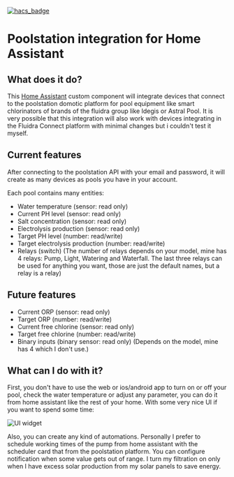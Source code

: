 [![hacs_badge](https://img.shields.io/badge/HACS-Default-orange.svg?style=for-the-badge)](https://github.com/custom-components/hacs)

# Poolstation integration for Home Assistant

## What does it do?

This [Home Assistant](https://home-assistant.io/) custom component will integrate devices that connect to the poolstation domotic platform
for pool equipment like smart chlorinators of brands of the fluidra group like Idegis or Astral Pool.
It is very possible that this integration will also work with devices integrating in the Fluidra Connect platform with minimal changes but
i couldn't test it myself.

## Current features

After connecting to the poolstation API with your email and password, it will create as many devices as pools you have in your account.

Each pool contains many entities:

- Water temperature (sensor: read only)
- Current PH level (sensor: read only)
- Salt concentration (sensor: read only)
- Electrolysis production (sensor: read only)
- Target PH level (number: read/write)
- Target electrolysis production (number: read/write)
- Relays (switch) (The number of relays depends on your model, mine has 4 relays: Pump, Light, Watering and Waterfall. The last three relays can be used for anything you want, those are just the default names, but a relay is a relay)


## Future features

- Current ORP (sensor: read only)
- Target ORP (number: read/write)
- Current free chlorine (sensor: read only)
- Target free chlorine (number: read/write)
- Binary inputs (binary sensor: read only) (Depends on the model, mine has 4 which I don't use.)


## What can I do with it?

First, you don't have to use the web or ios/android app to turn on or off your pool, check the water temperature or adjust any parameter, you can do it from home assistant like the rest of your home. With some very nice UI if you want to spend some time:

![UI widget](https://user-images.githubusercontent.com/265339/132487373-dd1b9bdd-949e-44f2-b26d-27f126aa0681.jpg)

Also, you can create any kind of automations. Personally I prefer to schedule working times of the pump from home assistant with the scheduler card that from the poolstation platform.
You can configure notification when some value gets out of range. I turn my filtration on only when I have excess solar production from my solar panels to save energy.